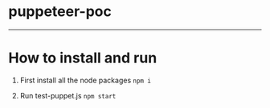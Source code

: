 # puppeteer-poc

---

# How to install and run

1. First install all the node packages
   `npm i`

2. Run test-puppet.js
   `npm start`
